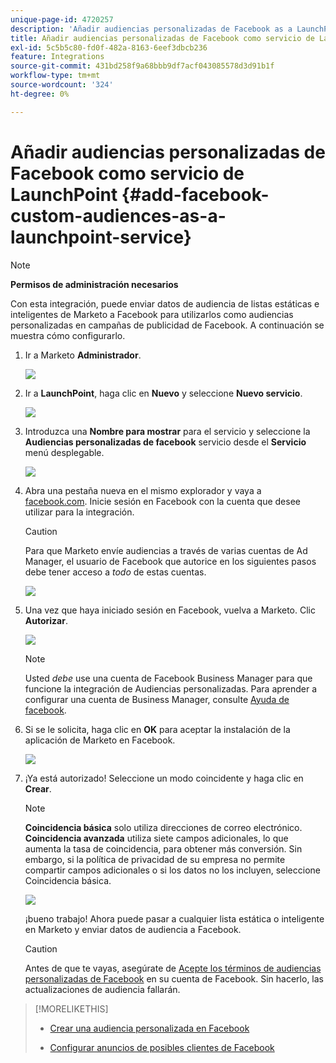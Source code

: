 ```yaml
---
unique-page-id: 4720257
description: 'Añadir audiencias personalizadas de Facebook as a LaunchPoint Service: documentos de Marketo: documentación del producto'
title: Añadir audiencias personalizadas de Facebook como servicio de LaunchPoint
exl-id: 5c5b5c80-fd0f-482a-8163-6eef3dbcb236
feature: Integrations
source-git-commit: 431bd258f9a68bbb9df7acf043085578d3d91b1f
workflow-type: tm+mt
source-wordcount: '324'
ht-degree: 0%

---
```


# Añadir audiencias personalizadas de Facebook como servicio de LaunchPoint {#add-facebook-custom-audiences-as-a-launchpoint-service}

>[!NOTE]
>
>**Permisos de administración necesarios**

Con esta integración, puede enviar datos de audiencia de listas estáticas e inteligentes de Marketo a Facebook para utilizarlos como audiencias personalizadas en campañas de publicidad de Facebook. A continuación se muestra cómo configurarlo.

1. Ir a Marketo **Administrador**.

   ![](assets/image2016-11-29-10-3a50-3a29.png)

1. Ir a **LaunchPoint**, haga clic en **Nuevo** y seleccione **Nuevo servicio**.

   ![](assets/image2016-11-29-10-3a51-3a11.png)

1. Introduzca una **Nombre para mostrar** para el servicio y seleccione la **Audiencias personalizadas de facebook** servicio desde el **Servicio** menú desplegable.

   ![](assets/image2016-11-29-12-3a51-3a8.png)

1. Abra una pestaña nueva en el mismo explorador y vaya a [facebook.com](https://www.facebook.com/). Inicie sesión en Facebook con la cuenta que desee utilizar para la integración.

   >[!CAUTION]
   >
   >Para que Marketo envíe audiencias a través de varias cuentas de Ad Manager, el usuario de Facebook que autorice en los siguientes pasos debe tener acceso a *todo* de estas cuentas.

   ![](assets/image2016-11-29-10-3a52-3a29.png)

1. Una vez que haya iniciado sesión en Facebook, vuelva a Marketo. Clic **Autorizar**.

   ![](assets/fb-custom-authorize-hand.png)

   >[!NOTE]
   >
   >Usted _debe_ use una cuenta de Facebook Business Manager para que funcione la integración de Audiencias personalizadas. Para aprender a configurar una cuenta de Business Manager, consulte [Ayuda de facebook](https://www.facebook.com/business/help/1710077379203657).

1. Si se le solicita, haga clic en **OK** para aceptar la instalación de la aplicación de Marketo en Facebook.

   ![](assets/image2016-11-29-10-3a56-3a3.png)

1. ¡Ya está autorizado! Seleccione un modo coincidente y haga clic en **Crear**.

   >[!NOTE]
   >
   >**Coincidencia básica** solo utiliza direcciones de correo electrónico. **Coincidencia avanzada** utiliza siete campos adicionales, lo que aumenta la tasa de coincidencia, para obtener más conversión. Sin embargo, si la política de privacidad de su empresa no permite compartir campos adicionales o si los datos no los incluyen, seleccione Coincidencia básica.

   ![](assets/fb-custom-adv-matching-hands.png)

   ¡bueno trabajo! Ahora puede pasar a cualquier lista estática o inteligente en Marketo y enviar datos de audiencia a Facebook.

   >[!CAUTION]
   >
   >Antes de que te vayas, asegúrate de [Acepte los términos de audiencias personalizadas de Facebook](https://www.facebook.com/ads/manage/customaudiences/tos.php) en su cuenta de Facebook. Sin hacerlo, las actualizaciones de audiencia fallarán.

>[!MORELIKETHIS]
>
>* [Crear una audiencia personalizada en Facebook](/help/marketo/product-docs/demand-generation/facebook/create-a-custom-audience-in-facebook.md)
>
>* [Configurar anuncios de posibles clientes de Facebook](/help/marketo/product-docs/demand-generation/facebook/set-up-facebook-lead-ads.md)
